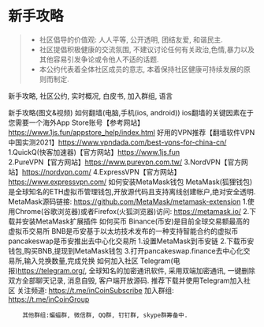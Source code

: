 # 新手攻略

> * 社区倡导的价值观: 人人平等, 公开透明, 团结友爱, 和谐民主.
> * 社区提倡积极健康的交流氛围, 不建议讨论任何有关政治,色情,暴力以及其他容易引发争论或令他人不适的话题.
> * 本公约代表着全体社区成员的意志, 本着保持社区健康可持续发展的原则而制定.

新手攻略, 社区公约, 实时概况, 白皮书, 加入群组, 语言

新手攻略(图文&视频)
    如何翻墙(电脑,手机(ios, android))
        ios翻墙的关键因素在于您需要一个海外App Store账号【参考网站】https://www.1js.fun/appstore_help/index.html
        好用的VPN推荐【翻墙软件VPN中国实测2021】https://www.vpndada.com/best-vpns-for-china-cn/
        1.QuickQ(快客加速器)【官方网站】https://www.1js.fun
        2.PureVPN【官方网站】https://www.purevpn.com.tw/
        3.NordVPN【官方网站】https://nordvpn.com/
        4.ExpressVPN【官方网站】https://www.expressvpn.com/
    如何安装MetaMask钱包
        MetaMask(狐狸钱包)是全球知名的ETH虚拟币管理钱包,开放源代码且支持离线创建帐户,绝对安全透明.
        MetaMask源码链接: https://github.com/MetaMask/metamask-extension
        1.使用Chrome(谷歌浏览器)或者Firefox(火狐浏览器)访问: https://metamask.io/
        2.下载并安装MetaMask扩展插件
    如何买币
        Binance(币安)是目前全球交易额最高的虚拟币交易所
        BNB是币安基于以太坊技术发布的一种支持智能合约的虚拟币
        pancakeswap是币安推出去中心化交易所
        1.设置MetaMask到币安链
        2.下载币安钱包,购买BNB,提现到MetaMask钱包
        3.打开pancakeswap.finance去中心化交易所,输入兑换数量,完成兑换
    如何加入社区
        Telegram(电报)https://telegram.org/, 全球知名的加密通讯软件, 采用双端加密通讯, 一键删除双方全部聊天记录, 消息自毁, 客户端开放源码.
        推荐下载并使用Telegram加入社区
        关注频道: https://t.me/inCoinSubscribe
        加入群组: https://t.me/inCoinGroup
        
        其他群组:蝙蝠群, 微信群, QQ群, 钉钉群, skype群筹备中.